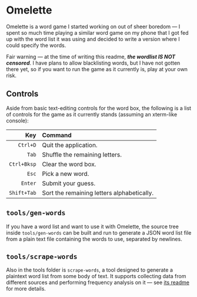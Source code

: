 # Omelette

Omelette is a word game I started working on out of sheer boredom — I spent so
much time playing a similar word game on my phone that I got fed up with the
word list it was using and decided to write a version where I could specify the
words.

Fair warning — at the time of writing this readme, ***the wordlist IS NOT
censored***.  I have plans to allow blacklisting words, but I have not gotten
there yet, so if you want to run the game as it currently is, play at your own
risk.

## Controls

Aside from basic text-editing controls for the word box, the following is a list
of controls for the game as it currently stands (assuming an xterm-like console):

| Key | Command |
|-:|:-|
| `Ctrl+D`    | Quit the application. |
| `Tab`       | Shuffle the remaining letters. |
| `Ctrl+Bksp` | Clear the word box. |
| `Esc`       | Pick a new word. |
| `Enter`     | Submit your guess. |
| `Shift+Tab` | Sort the remaining letters alphabetically. |

## `tools/gen-words`

If you have a word list and want to use it with Omelette, the source tree inside
`tools/gen-words` can be built and run to generate a JSON word list file from
a plain text file containing the words to use, separated by newlines.

## `tools/scrape-words`

Also in the tools folder is `scrape-words`, a tool designed to generate a
plaintext word list from some body of text.  It supports collecting data from
different sources and performing frequency analysis on it — see
[its readme](tools/scrape-words/README.md) for more details.